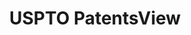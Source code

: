 ---
layout: default
bigquery: https://console.cloud.google.com/bigquery?p=patents-public-data&d=patentsview&page=dataset
citation: Attribution should be given to PatentsView for use, distribution, or derivative
  works.
code: https://github.com/CSSIP-AIR/PatentsView-Code-Snippets/
contributors: USPTO
cost: None
description: 'PatentsView includes US patent data including raw data (summaries, applications,
  pregrant applications), disambugations of inventors and assignees, and inventor
  gender estimates.  Also foreign priority data, # of figures and sheets, and government
  interest statements.'
documentation: https://patentsview.org/query/builder-faqs
last_edit: 04/05/2022, 12:10:01
location: https://patentsview.org/
maintained_by: USPTO
record_creation_timestamp: 12/2/2020 17:20:46
schema_fields:
- field_title
- publication_number
- disamb_inventor_id_20191231
- uuid
- designation
- subgroup_id
- deceased
- name_last
- num_sheets
- citation_id
- disamb_inventor_id_20170307
- disamb_inventor_id_20170808
- dependent
- subgroup
- disamb_inventor_id_20191008
- disamb_assignee_id_20181127
- section
- length
- term_disclaimer
- variety
- state_fips
- f371_date
- rel_id
- term_extension
- category
- lapse_of_patent
- location_id
- type
- symbol_position
- state
- lname
- disamb_inventor_id_20200929
- disamb_assignee_id_20200630
- category_id
- organization_id
- rawlocation_id
- _371_date
- num_claims
- subclass
- main_group
- abstract
- number
- field_id
- exemplary
- male_flag
- latlong
- disamb_assignee_id_20191231
- country_transformed
- classification_level
- longitude
- status
- doc_type
- rawassignee_id
- id
- lawyer_id
- disamb_assignee_id_20190312
- classification_data_source
- level_one
- disamb_inventor_id_20201229
- reldocno
- application_id
- filename
- disamb_inventor_id_20190820
- rule_47
- date
- f102_date
- group
- assignee_id
- subclass_id
- sector_title
- subcategory_id
- patent_id
- disamb_assignee_id_20190820
- latitude
- rawinventor_id
- attribution_status
- name_first
- role
- applicant_type
- subsection_id
- organization
- ipc_class
- contract_award_number
- sequence
- county_fips
- _102_date
- title
- num
- level_three
- fname
- text
- classification_status
- doctype
- series_code
- disclaimer_date
- disamb_assignee_id_20200331
- inventor_id
- ipc_version_indicator
- country
- action_date
- disamb_inventor_id_20200331
- gi_statement
- disamb_assignee_id_20191008
- disamb_inventor_id_20180528
- kind
- county
- mainclass_id
- relkind
- disamb_inventor_id_20171003
- disamb_inventor_id_20200630
- male
- disamb_assignee_id_20200929
- disamb_inventor_id_20190312
- disamb_inventor_id_20171226
- city
- classification_value
- withdrawn
- term_grant
- group_id
- latin_name
- section_id
- disamb_inventor_id_20181127
- num_figures
- name
- level_two
shortname: patentsview
tags:
- disambiguation
- United States
- gender
terms_of_use: Creative Commons Attribution 4.0 International License.
timeframe: 1963-1999
title: USPTO PatentsView
uuid: cf1780b1-e265-4e49-8d1d-83b9cfe0fd9a
---
